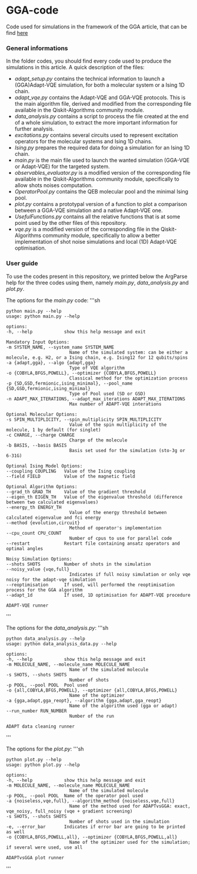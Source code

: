 # GGA-code
Code used for simulations in the framework of the GGA article, that can be find [here](https://arxiv.org/abs/2306.17159)

### General informations

In the folder codes, you should find every code used to produce the simulations in this article. 
A quick description of the files:

+ *adapt_setup.py* contains the technical information to launch a (GGA)Adapt-VQE simulation, for both a molecular system or a Ising 1D chain.
+ *adapt_vqe.py* contains the Adapt-VQE and GGA-VQE protocols. This is the main algorithm file, derived and modified from the corresponding file available in the Qiskit-Algorithms community module.
+ *data_analysis.py* contains a script to process the file created at the end of a whole simulation, to extract the more important information for further analysis.
+ *excitations.py* contains several circuits used to represent excitation operators for the molecular systems and Ising 1D chains.
+ *Ising.py* prepares the required data for doing a simulation for an Ising 1D chain.
+ *main.py* is the main file used to launch the wanted simulation (GGA-VQE or Adapt-VQE) for the targeted system.
+ *observables_evaluator.py* is a modified version of the corresponding file available in the Qiskit-Algorithms community module, specifically to allow shots noises computation.
+ *OperatorPool.py* contains the QEB molecular pool and the minimal Ising pool. 
+ *plot.py* contains a prototypal version of a function to plot a comparison between a GGA-VQE simulation and a native Adapt-VQE one.
+ *UsefulFunctions.py* contains all the relative functions that is at some point used by the other files of this repository.
+ *vqe.py* is a modified version of the corresponding file in the Qiskit-Algorithms community module, specifically to allow a better implementation of shot noise simulations and local (1D) Adapt-VQE optimisation.

### User guide

To use the codes present in this repository, we printed below the ArgParse help for the three codes using them, namely  *main.py*, *data_analysis.py* and *plot.py*.

The options for the *main.py* code:
'''sh

    python main.py --help
    usage: python main.py --help

    options:
    -h, --help            show this help message and exit

    Mandatory Input Options:
    -m SYSTEM_NAME, --system_name SYSTEM_NAME
                            Name of the simulated system: can be either a molecule, e.g. H2, or a Ising chain, e.g. Ising12 for 12 qubits/spins
    -a {adapt,gga}, --algo {adapt,gga}
                            Type of VQE algorithm
    -o {COBYLA,BFGS,POWELL}, --optimizer {COBYLA,BFGS,POWELL}
                            Classical method for the optimization process
    -p {SD,GSD,fermionic,ising_minimal}, --pool_name {SD,GSD,fermionic,ising_minimal}
                            Type of Pool used (SD or GSD)
    -n ADAPT_MAX_ITERATIONS, --adapt_max_iterations ADAPT_MAX_ITERATIONS
                            Max number of ADAPT-VQE interations

    Optional Molecular Options:
    -s SPIN_MULTIPLICITY, --spin_multiplicity SPIN_MULTIPLICITY
                            Value of the spin multiplicity of the molecule, 1 by default (for singlet)
    -c CHARGE, --charge CHARGE
                            Charge of the molecule
    -b BASIS, --basis BASIS
                            Basis set used for the simulation (sto-3g or 6-31G)

    Optional Ising Model Options:
    --coupling COUPLING   Value of the Ising coupling
    --field FIELD         Value of the magnetic field

    Optional Algorithm Options:
    --grad_th GRAD_TH     Value of the gradient threshold
    --eigen_th EIGEN_TH   Value of the eigenvalue threshold (difference between two calculated eigenvalues)
    --energy_th ENERGY_TH
                            Value of the energy threshold between calculated eigenvalue and fci energy
    --method {evolution,circuit}
                            Method of operator's implementation
    --cpu_count CPU_COUNT
                            Number of cpus to use for parallel code
    --restart             Restart file containing ansatz operators and optimal angles

    Noisy Simulation Options:
    --shots SHOTS         Number of shots in the simulation
    --noisy_value {vqe,full}
                            Indicates if full noisy simulation or only vqe noisy for the adapt-vqe simulation
    --reoptimisation      If used, will performed the reoptimisation process for the GGA algorithm
    --adapt_1d            If used, 1D optimisation for ADAPT-VQE procedure

    ADAPT-VQE runner
'''

The options for the *data_analysis.py*:
'''sh 

    python data_analysis.py --help 
    usage: python data_analysis_data.py --help

    options:
    -h, --help            show this help message and exit
    -m MOLECULE_NAME, --molecule_name MOLECULE_NAME
                            Name of the simulated molecule
    -s SHOTS, --shots SHOTS
                            Number of shots
    -p POOL, --pool POOL  Pool used
    -o {all,COBYLA,BFGS,POWELL}, --optimizer {all,COBYLA,BFGS,POWELL}
                            Name of the optimizer
    -a {gga,adapt,gga_reopt}, --algorithm {gga,adapt,gga_reopt}
                            Name of the algorithm used (gga or adapt)
    --run_number RUN_NUMBER
                            Number of the run

    ADAPT data cleaning runner
'''

The options for the *plot.py*:
'''sh 

    python plot.py --help
    usage: python plot.py --help

    options:
    -h, --help            show this help message and exit
    -m MOLECULE_NAME, --molecule_name MOLECULE_NAME
                            Name of the simulated molecule
    -p POOL, --pool POOL  Name of the operator pool used
    -a {noiseless,vqe,full}, --algorithm_method {noiseless,vqe,full}
                            Name of the method used for ADAPTvsGGA: exact, vqe_noisy, full_noisy (vqe + gradient screening)
    -s SHOTS, --shots SHOTS
                            Number of shots used in the simulation
    -e, --error_bar       Indicates if error bar are going to be printed as well
    -o {COBYLA,BFGS,POWELL,all}, --optimizer {COBYLA,BFGS,POWELL,all}
                            Name of the optimizer used for the simulation; if several were used, use all

    ADAPTvsGGA plot runner
'''
